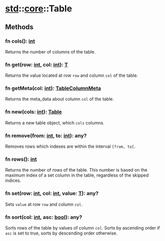 # [std](/libs/std/)::[core](/libs/std/core/)::Table

## Methods
### fn cols():&nbsp;[int](/libs/std/core/type.int.md)<Badge text="native" />

Returns the number of columns of the table.
### fn get(row:&nbsp;[int](/libs/std/core/type.int.md), col:&nbsp;[int](/libs/std/core/type.int.md)):&nbsp;[T](/libs/std/core/type.T.md)<Badge text="native" />

Returns the value located at row `row` and column `col` of the table.
### fn getMeta(col:&nbsp;[int](/libs/std/core/type.int.md)):&nbsp;[TableColumnMeta](/libs/std/core/type.TableColumnMeta.md)<Badge text="native" />

Returns the meta_data about column `col` of the table.
### fn new(cols:&nbsp;[int](/libs/std/core/type.int.md)):&nbsp;[Table](/libs/std/core/type.Table.md)<Badge text="native" /><Badge text="static" />

Returns a new table object, which `cols` columns.
### fn remove(from:&nbsp;[int](/libs/std/core/type.int.md), to:&nbsp;[int](/libs/std/core/type.int.md)):&nbsp;any?<Badge text="native" />

Removes rows which indexes are within the interval `[from, to[`.
### fn rows():&nbsp;[int](/libs/std/core/type.int.md)<Badge text="native" />

Returns the number of rows of the table. This number is based on the maximum index of a set column in the table, regardless of the skipped indices.
### fn set(row:&nbsp;[int](/libs/std/core/type.int.md), col:&nbsp;[int](/libs/std/core/type.int.md), value:&nbsp;[T](/libs/std/core/type.T.md)):&nbsp;any?<Badge text="native" />

Sets `value` at row `row` and column `col`.
### fn sort(col:&nbsp;[int](/libs/std/core/type.int.md), asc:&nbsp;[bool](/libs/std/core/type.bool.md)):&nbsp;any?<Badge text="native" />

Sorts rows of the table by values of column `col`. Sorts by ascending order if `asc` is set to true, sorts by descending order otherwise.
